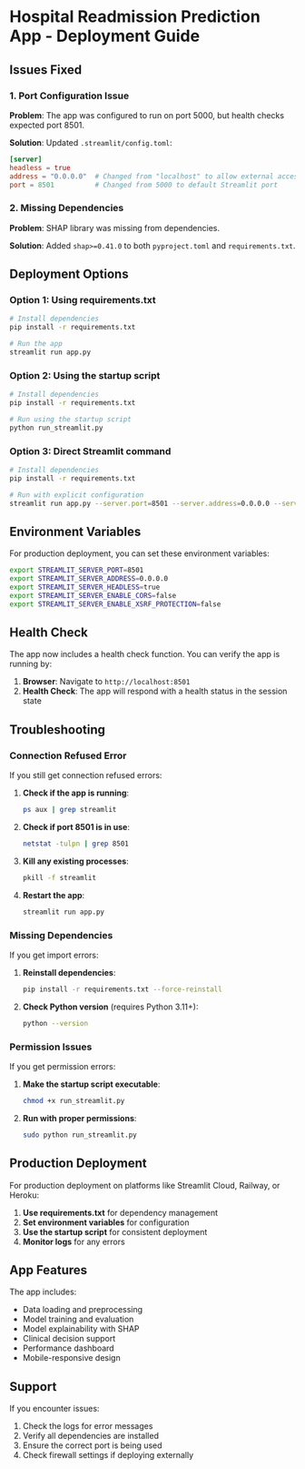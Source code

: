 # Hospital Readmission Prediction App - Deployment Guide

## Issues Fixed

### 1. Port Configuration Issue
**Problem**: The app was configured to run on port 5000, but health checks expected port 8501.

**Solution**: Updated `.streamlit/config.toml`:
```toml
[server]
headless = true
address = "0.0.0.0"  # Changed from "localhost" to allow external access
port = 8501          # Changed from 5000 to default Streamlit port
```

### 2. Missing Dependencies
**Problem**: SHAP library was missing from dependencies.

**Solution**: Added `shap>=0.41.0` to both `pyproject.toml` and `requirements.txt`.

## Deployment Options

### Option 1: Using requirements.txt
```bash
# Install dependencies
pip install -r requirements.txt

# Run the app
streamlit run app.py
```

### Option 2: Using the startup script
```bash
# Install dependencies
pip install -r requirements.txt

# Run using the startup script
python run_streamlit.py
```

### Option 3: Direct Streamlit command
```bash
# Install dependencies
pip install -r requirements.txt

# Run with explicit configuration
streamlit run app.py --server.port=8501 --server.address=0.0.0.0 --server.headless=true
```

## Environment Variables

For production deployment, you can set these environment variables:

```bash
export STREAMLIT_SERVER_PORT=8501
export STREAMLIT_SERVER_ADDRESS=0.0.0.0
export STREAMLIT_SERVER_HEADLESS=true
export STREAMLIT_SERVER_ENABLE_CORS=false
export STREAMLIT_SERVER_ENABLE_XSRF_PROTECTION=false
```

## Health Check

The app now includes a health check function. You can verify the app is running by:

1. **Browser**: Navigate to `http://localhost:8501`
2. **Health Check**: The app will respond with a health status in the session state

## Troubleshooting

### Connection Refused Error
If you still get connection refused errors:

1. **Check if the app is running**:
   ```bash
   ps aux | grep streamlit
   ```

2. **Check if port 8501 is in use**:
   ```bash
   netstat -tulpn | grep 8501
   ```

3. **Kill any existing processes**:
   ```bash
   pkill -f streamlit
   ```

4. **Restart the app**:
   ```bash
   streamlit run app.py
   ```

### Missing Dependencies
If you get import errors:

1. **Reinstall dependencies**:
   ```bash
   pip install -r requirements.txt --force-reinstall
   ```

2. **Check Python version** (requires Python 3.11+):
   ```bash
   python --version
   ```

### Permission Issues
If you get permission errors:

1. **Make the startup script executable**:
   ```bash
   chmod +x run_streamlit.py
   ```

2. **Run with proper permissions**:
   ```bash
   sudo python run_streamlit.py
   ```

## Production Deployment

For production deployment on platforms like Streamlit Cloud, Railway, or Heroku:

1. **Use requirements.txt** for dependency management
2. **Set environment variables** for configuration
3. **Use the startup script** for consistent deployment
4. **Monitor logs** for any errors

## App Features

The app includes:
- Data loading and preprocessing
- Model training and evaluation
- Model explainability with SHAP
- Clinical decision support
- Performance dashboard
- Mobile-responsive design

## Support

If you encounter issues:
1. Check the logs for error messages
2. Verify all dependencies are installed
3. Ensure the correct port is being used
4. Check firewall settings if deploying externally
